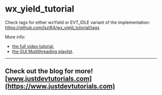 # wx_yield_tutorial

Check tags for either wxYield or EVT_IDLE variant of the implementation:
https://github.com/lszl84/wx_yield_tutorial/tags

More info:
- [the full video tutorial](https://www.youtube.com/watch?v=_1pycZLju3E),
- [the GUI Multithreading playlist](https://www.youtube.com/watch?v=_1pycZLju3E&list=PL0qQTroQZs5sQicFwgVunMg8_IdyhBsxl).


---
Check out the blog for more! [www.justdevtutorials.com](https://www.justdevtutorials.com)
---
